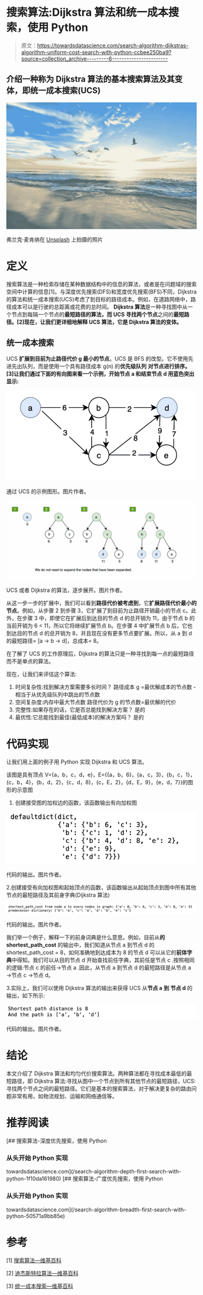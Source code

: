 # 搜索算法:Dijkstra 算法和统一成本搜索，使用 Python

> 原文：<https://towardsdatascience.com/search-algorithm-dijkstras-algorithm-uniform-cost-search-with-python-ccbee250ba9?source=collection_archive---------6----------------------->

## 介绍一种称为 Dijkstra 算法的基本搜索算法及其变体，即统一成本搜索(UCS)

![](img/9e00cc32910e802292f5f212ef859291.png)

弗兰克·麦肯纳在 [Unsplash](https://unsplash.com/) 上拍摄的照片

# **定义**

搜索算法是一种检索存储在某种数据结构中的信息的算法，或者是在问题域的搜索空间中计算的信息[1]。与深度优先搜索(DFS)和宽度优先搜索(BFS)不同，Dijkstra 的算法和统一成本搜索(UCS)考虑了到目标的路径成本。例如，在道路网络中，路径成本可以是行驶的总距离或花费的总时间。 **Dijkstra 算法**是一种寻找图中从一个节点到每隔一个节点的**最短路径的算法，而 **UCS** 寻找两个节点**之间的**最短路径。[2]现在，让我们更详细地解释 UCS 算法，它是 Dijkstra 算法的变体。**

## 统一成本搜索

UCS **扩展到目前为止路径代价 g 最小的节点**。UCS 是 BFS 的改型。它不使用先进先出队列，而是使用一个具有路径成本 g(n) 的**优先级队列** **对节点进行排序。[3]让我们通过下面的有向图来看一个示例，开始节点 a 和结束节点 d 用蓝色突出显示:**

![](img/4625cc385f810cc86a6fa32229d395be.png)

通过 UCS 的示例图形。图片作者。

![](img/6b54006016b3f42dd9e0ef731917726b.png)

UCS 或者 Dijkstra 的算法，逐步展开。图片作者。

从这一步一步的扩展中，我们可以看到**路径代价被考虑到**，它**扩展路径代价最小的节点**。例如，从步骤 2 到步骤 3，它扩展了到目前为止路径开销最小的节点 c。此外，在步骤 3 中，即使它在扩展后到达目的节点 d 的总开销为 11，由于节点 b 的当前开销为 6 < 11，所以它将继续扩展节点 b。在步骤 4 中扩展节点 b 后，它也到达目的节点 d 的总开销为 8，并且现在没有更多节点要扩展。所以，从 a 到 d 的最短路径= [a → b → d]，总成本= 8。

在了解了 UCS 的工作原理后，Dijkstra 的算法只是一种寻找到每一点的最短路径而不是单点的算法。

现在，让我们来评估这个算法:

1.  时间复杂性:找到解决方案需要多长时间？
    路径成本 g =最优解成本的节点数
    -相当于从优先级队列中跳出的节点数
2.  空间复杂度:内存中最大节点数
    路径代价为 g 的节点数=最优解的代价
3.  完整性:如果存在的话，它是否总能找到解决方案？
    是的
4.  最优性:它总能找到最佳(最低成本)的解决方案吗？
    是的

# 代码实现

让我们用上面的例子用 Python 实现 Dijkstra 和 UCS 算法。

该图是具有顶点 V={a，b，c，d，e}，E={{a，b，6}，{a，c，3}，{b，c，1}，{c，b，4}，{b，d，2}，{c，d，8}，{c，E，2}，{d，E，9}，{e，d，7}}的图形的示意图

1.  创建接受图的加权边的函数，该函数输出有向加权图

![](img/248ed62844d2ce13fadbb746fa91a248.png)

代码的输出。图片作者。

2.创建接受有向加权图和起始顶点的函数，该函数输出从起始顶点到图中所有其他节点的最短路径及其前身字典(Dijkstra 算法)

![](img/8717227d055160a97314427c4dcbb0dd.png)

代码的输出。图片作者。

我们举一个例子，解释一下的前身词典是什么意思。例如，目前从**的 shortest_path_cost** 的输出中，我们知道从节点 a 到节点 d 的 shortest_path_cost = 8，如何准确地到达成本为 8 的节点 d 可以从它的**前体字典**中得知。我们可以从目的节点 d 开始查找前任字典，其前任是节点 c .按照相同的逻辑:节点 c 的前任→节点 a .因此，从节点 a 到节点 d 的最短路径是从节点 a →节点 c →节点 d。

3.实际上，我们可以使用 Dijkstra 算法的输出来获得 UCS 从**节点 a** **到** **节点 d** 的输出，如下所示:

![](img/fe732a8ad999241c1ec86ce38ee21a93.png)

代码的输出。图片作者。

# 结论

本文介绍了 Dijkstra 算法和均匀代价搜索算法。两种算法都在寻找成本最低的最短路径，即 Dijkstra 算法:寻找从图中一个节点到所有其他节点的最短路径，UCS:寻找两个节点之间的最短路径。它们是基本的搜索算法，对于解决更复杂的路由问题非常有用，如物流规划、运输和网络通信等。

# 推荐阅读

[](/search-algorithm-depth-first-search-with-python-1f10da161980) [## 搜索算法-深度优先搜索，使用 Python

### 从头开始 Python 实现

towardsdatascience.com](/search-algorithm-depth-first-search-with-python-1f10da161980) [](/search-algorithm-breadth-first-search-with-python-50571a9bb85e) [## 搜索算法-广度优先搜索，使用 Python

### 从头开始 Python 实现

towardsdatascience.com](/search-algorithm-breadth-first-search-with-python-50571a9bb85e) 

# 参考

[1] [搜索算法—维基百科](https://en.wikipedia.org/wiki/Search_algorithm)

[2] [迪杰斯特拉算法—维基百科](https://en.wikipedia.org/wiki/Dijkstra%27s_algorithm#Practical_optimizations_and_infinite_graphs)

[3] [统一成本搜索—维基百科](https://en.wikipedia.org/?title=Uniform-cost_search&redirect=no)